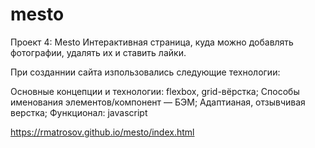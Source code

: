 # mesto
Проект 4: Mesto
Интерактивная страница, куда можно добавлять фотографии, удалять их и ставить лайки.

При созданнии сайта изпользовались следующие технологии:

Основные концепции и технологии: flexbox, grid-вёрстка;
Способы именования элементов/компонент — БЭМ;
Адаптианая, отзывчивая верстка;
Функционал: javascript

https://rmatrosov.github.io/mesto/index.html
